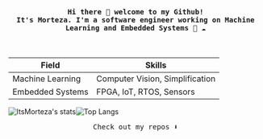 <h4 align="center"><samp> Hi there 👋   welcome to my Github! </br>
It's Morteza. I'm a software engineer working on Machine Learning and Embedded Systems 🐍 ☁️ </samp></h4> </br>
<center>
  
| Field               | Skills                               |
|---------------------|--------------------------------------|
| Machine Learning    |  Computer Vision, Simplification     |
| Embedded Systems    | FPGA, IoT, RTOS, Sensors| 
</center>


![ItsMorteza's stats](https://github-readme-stats.vercel.app/api?username=itsMorteza&show_icons=true&rank_icon=github&theme=dracula)![Top Langs](https://github-readme-stats.vercel.app/api/top-langs/?username=itsMorteza&hide_progress=true&theme=dracula&langs_count=8)
<p align="center"><samp>
Check out my repos ⬇️  
  </samp>
</p>
<!--
**itsMorteza/itsMorteza** is a ✨ _special_ ✨ repository because its `README.md` (this file) appears on your GitHub profile.

Here are some ideas to get you started:

- 🔭 I’m currently working on ...
- 🌱 I’m currently learning ...
- 👯 I’m looking to collaborate on ...
- 🤔 I’m looking for help with ...
- 💬 Ask me about ...
- 📫 How to reach me: ...
- 😄 Pronouns: ...
- ⚡ Fun fact: ...
-->
